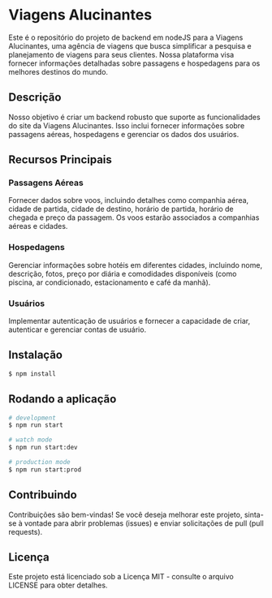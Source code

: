 # Viagens Alucinantes

Este é o repositório do projeto de backend em nodeJS para a Viagens Alucinantes, uma agência de viagens que busca simplificar a pesquisa e planejamento de viagens para seus clientes. Nossa plataforma visa fornecer informações detalhadas sobre passagens e hospedagens para os melhores destinos do mundo.


## Descrição

Nosso objetivo é criar um backend robusto que suporte as funcionalidades do site da Viagens Alucinantes. Isso inclui fornecer informações sobre passagens aéreas, hospedagens e gerenciar os dados dos usuários.

## Recursos Principais

### Passagens Aéreas
Fornecer dados sobre voos, incluindo detalhes como companhia aérea, cidade de partida, cidade de destino, horário de partida, horário de chegada e preço da passagem. Os voos estarão associados a companhias aéreas e cidades.

### Hospedagens
Gerenciar informações sobre hotéis em diferentes cidades, incluindo nome, descrição, fotos, preço por diária e comodidades disponíveis (como piscina, ar condicionado, estacionamento e café da manhã).

### Usuários
Implementar autenticação de usuários e fornecer a capacidade de criar, autenticar e gerenciar contas de usuário.


## Instalação

```bash
$ npm install
```

## Rodando a aplicação

```bash
# development
$ npm run start

# watch mode
$ npm run start:dev

# production mode
$ npm run start:prod
```

## Contribuindo

Contribuições são bem-vindas! Se você deseja melhorar este projeto, sinta-se à vontade para abrir problemas (issues) e enviar solicitações de pull (pull requests).

## Licença

Este projeto está licenciado sob a Licença MIT - consulte o arquivo LICENSE para obter detalhes.
